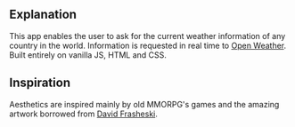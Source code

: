 ## Explanation

This app enables the user to ask for the current weather information of any country in the world. 
Information is requested in real time to [Open Weather](https://openweathermap.org/). 
Built entirely on vanilla JS, HTML and CSS.

## Inspiration

Aesthetics are inspired mainly by old MMORPG's games and the amazing artwork borrowed from [David Frasheski](https://www.artstation.com/artwork/oAwbl4). 
